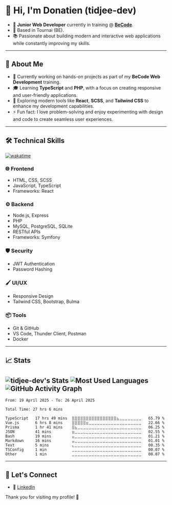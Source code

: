 # 👋 Hi, I'm Donatien (tidjee-dev)

- 🎯 **Junior Web Developer** currently in training @ [**BeCode**](https://becode.org/all-trainings/pedagogical-framework-junior-developer/).
- 📍 Based in Tournai (BE).
- 📚 Passionate about building modern and interactive web applications while constantly improving my skills.

---

## 🌟 About Me

- 🔭 Currently working on hands-on projects as part of my **BeCode Web Development** training.
- 🎓 Learning **TypeScript** and **PHP**, with a focus on creating responsive and user-friendly applications.
- 🌱 Exploring modern tools like **React**, **SCSS**, and **Tailwind CSS** to enhance my development capabilities.
- ⚡ Fun fact: I love problem-solving and enjoy experimenting with design and code to create seamless user experiences.

---

## 🛠️ Technical Skills

[![wakatime](https://wakatime.com/badge/user/c1619225-440d-4255-8541-f91f164193fc.svg?style=for-the-badge)](https://wakatime.com/@c1619225-440d-4255-8541-f91f164193fc)

### 🌐 **Frontend**

- HTML, CSS, SCSS
- JavaScript, TypeScript
- Frameworks: React

### ⚙️ **Backend**

- Node.js, Express
- PHP
- MySQL, PostgreSQL, SQLite
- RESTful APIs
- Frameworks: Symfony

### 🛡️ **Security**

- JWT Authentication
- Password Hashing

### 🖌️ **UI/UX**

- Responsive Design
- Tailwind CSS, Bootstrap, Bulma

### 📦 **Tools**

- Git & GitHub
- VS Code, Thunder Client, Postman
- Docker

---

## 📈 Stats

## ![tidjee-dev's Stats](https://github-readme-stats.vercel.app/api?username=tidjee-dev&theme=nightowl&show_icons=true&hide_border=false&count_private=true) ![Most Used Languages](https://github-readme-stats.vercel.app/api/top-langs/?username=tidjee-dev&layout=compact&langs_count=20&theme=nightowl) ![GitHub Activity Graph](https://github-readme-activity-graph.vercel.app/graph?username=tidjee-dev&theme=nightowl)

<!--START_SECTION:waka-->

```text
From: 19 April 2025 - To: 26 April 2025

Total Time: 27 hrs 6 mins

TypeScript   17 hrs 49 mins  ⣿⣿⣿⣿⣿⣿⣿⣿⣿⣿⣿⣿⣿⣿⣿⣿⣦⣀⣀⣀⣀⣀⣀⣀⣀   65.79 %
Vue.js       6 hrs 8 mins    ⣿⣿⣿⣿⣿⣶⣀⣀⣀⣀⣀⣀⣀⣀⣀⣀⣀⣀⣀⣀⣀⣀⣀⣀⣀   22.66 %
Prisma       1 hr 41 mins    ⣿⣦⣀⣀⣀⣀⣀⣀⣀⣀⣀⣀⣀⣀⣀⣀⣀⣀⣀⣀⣀⣀⣀⣀⣀   06.25 %
JSON         41 mins         ⣶⣀⣀⣀⣀⣀⣀⣀⣀⣀⣀⣀⣀⣀⣀⣀⣀⣀⣀⣀⣀⣀⣀⣀⣀   02.55 %
Bash         19 mins         ⣤⣀⣀⣀⣀⣀⣀⣀⣀⣀⣀⣀⣀⣀⣀⣀⣀⣀⣀⣀⣀⣀⣀⣀⣀   01.21 %
Markdown     16 mins         ⣤⣀⣀⣀⣀⣀⣀⣀⣀⣀⣀⣀⣀⣀⣀⣀⣀⣀⣀⣀⣀⣀⣀⣀⣀   01.01 %
Text         5 mins          ⣄⣀⣀⣀⣀⣀⣀⣀⣀⣀⣀⣀⣀⣀⣀⣀⣀⣀⣀⣀⣀⣀⣀⣀⣀   00.35 %
TSConfig     1 min           ⣀⣀⣀⣀⣀⣀⣀⣀⣀⣀⣀⣀⣀⣀⣀⣀⣀⣀⣀⣀⣀⣀⣀⣀⣀   00.07 %
Other        1 min           ⣀⣀⣀⣀⣀⣀⣀⣀⣀⣀⣀⣀⣀⣀⣀⣀⣀⣀⣀⣀⣀⣀⣀⣀⣀   00.07 %
```

<!--END_SECTION:waka-->

---

<!-- ## 🚀 Recent Projects

- 🌐 **React To-Do List**

  A simple yet powerful To-Do List application built with **React**.

  [v1] Users can add, delete, and mark tasks as completed. The tasks are stored in the local storage, ensuring data persistence across sessions.

  [v2] The application features a calendar view for easy task scheduling and an export/import feature.

  _Technologies used:_

  - React,
  - CSS & SCSS,
  - TypeScript.

  **What I learned**:

  This project helped me deepen my understanding of state management, component-based architecture, and dynamic styling in React.

  [View Project v_1 code](https://github.com/tidjee-dev/todo-list-react-v_1) | [View Project v_2 code](https://github.com/tidjee-dev/todo-list-react-v_2)

  [View Project v_1 demo](https://todo-list-react-v-1.vercel.app/) | [View Project v_2 demo](https://todo-list-react-v-2.vercel.app/)

--- -->

## 🤝 Let's Connect

<!-- - 🌍 [Portfolio (WIP)](#) -->

- 💼 [LinkedIn](https://linkedin.com/in/donatien-pinet)

Thank you for visiting my profile! 🚀

